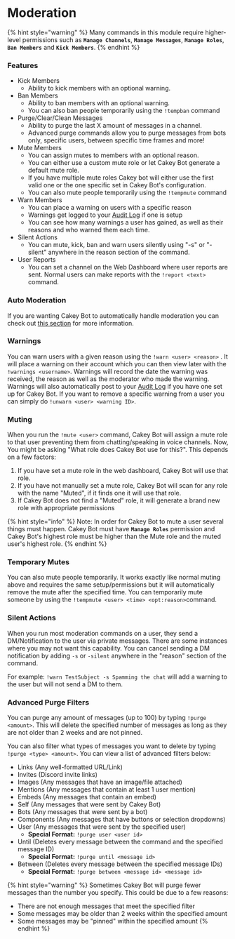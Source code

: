 # Moderation

{% hint style="warning" %}
Many commands in this module require higher-level permissions such as **`Manage Channels`**, **`Manage Messages`**, **`Manage Roles`**, **`Ban Members`** and **`Kick Members`**.
{% endhint %}

### Features

* Kick Members
  * Ability to kick members with an optional warning.
* Ban Members
  * Ability to ban members with an optional warning.
  * You can also ban people temporarily using the `!tempban` command
* Purge/Clear/Clean Messages
  * Ability to purge the last X amount of messages in a channel.
  * Advanced purge commands allow you to purge messages from bots only, specific users, between specific time frames and more!
* Mute Members
  * You can assign mutes to members with an optional reason.
  * You can either use a custom mute role or let Cakey Bot generate a default mute role.
  * If you have multiple mute roles Cakey bot will either use the first valid one or the one specific set in Cakey Bot's configuration.
  * You can also mute people temporarily using the `!tempmute` command
* Warn Members
  * You can place a warning on users with a specific reason
  * Warnings get logged to your [Audit Log](audit-log.md) if one is setup
  * You can see how many warnings a user has gained, as well as their reasons and who warned them each time.
* Silent Actions
  * You can mute, kick, ban and warn users silently using "-s" or "-silent" anywhere in the reason section of the command.
* User Reports
  * You can set a channel on the Web Dashboard where user reports are sent. Normal users can make reports with the `!report <text>` command.

### Auto Moderation

If you are wanting Cakey Bot to automatically handle moderation you can check out [this section](auto-moderation.md) for more information.

### Warnings

You can warn users with a given reason using the `!warn <user> <reason>` . It will place a warning on their account which you can then view later with the `!warnings <username>`. Warnings will record the date the warning was received, the reason as well as the moderator who made the warning. Warnings will also automatically post to your [Audit Log](audit-log.md) if you have one set up for Cakey Bot. If you want to remove a specific warning from a user you can simply do `!unwarn <user> <warning ID>`.

### Muting

When you run the `!mute <user>` command, Cakey Bot will assign a mute role to that user preventing them from chatting/speaking in voice channels. Now, You might be asking "What role does Cakey Bot use for this?". This depends on a few factors:

1. If you have set a mute role in the web dashboard, Cakey Bot will use that role.
2. If you have not manually set a mute role, Cakey Bot will scan for any role with the name "Muted", if it finds one it will use that role.
3. If Cakey Bot does not find a "Muted" role, it will generate a brand new role with appropriate permissions

{% hint style="info" %}
Note: In order for Cakey Bot to mute a user several things must happen. Cakey Bot must have **`Manage Roles`** permission and Cakey Bot's highest role must be higher than the Mute role and the muted user's highest role.
{% endhint %}

### Temporary Mutes

You can also mute people temporarily. It works exactly like normal muting above and requires the same setup/permissions but it will automatically remove the mute after the specified time. You can temporarily mute someone by using the `!tempmute <user> <time> <opt:reason>`command.

### Silent Actions

When you run most moderation commands on a user, they send a DM/Notification to the user via private messages. There are some instances where you may not want this capability. You can cancel sending a DM notification by adding `-s` or `-silent` anywhere in the "reason" section of the command.

For example: `!warn TestSubject -s Spamming the chat` will add a warning to the user but will not send a DM to them.

### Advanced Purge Filters

You can purge any amount of messages \(up to 100\) by typing `!purge <amount>`. This will delete the specified number of messages as long as they are not older than 2 weeks and are not pinned. 

You can also filter what types of messages you want to delete by typing `!purge <type> <amount>`. You can view a list of advanced filters below:

* Links \(Any well-formatted URL/Link\)
* Invites \(Discord invite links\)
* Images \(Any messages that have an image/file attached\)
* Mentions \(Any messages that contain at least 1 user mention\)
* Embeds \(Any messages that contain an embed\)
* Self \(Any messages that were sent by Cakey Bot\)
* Bots \(Any messages that were sent by a bot\)
* Components \(Any messages that have buttons or selection dropdowns\)
* User \(Any messages that were sent by the specified user\)
  * **Special Format:** `!purge user <user id>`
* Until \(Deletes every message between the command and the specified message ID\)
  * **Special Format:** `!purge until <message id>`
* Between \(Deletes every message between the specified message IDs\)
  * **Special Format:** `!purge between <message id> <message id>`

{% hint style="warning" %}
Sometimes Cakey Bot will purge fewer messages than the number you specify. This could be due to a few reasons:

* There are not enough messages that meet the specified filter
* Some messages may be older than 2 weeks within the specified amount
* Some messages may be "pinned" within the specified amount
{% endhint %}

